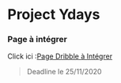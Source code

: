 # Project Ydays

### Page à intégrer 
Click ici :[Page Dribble à Intégrer](https://dribbble.com/shots/1424830-Freebie-PSD-MINI-OnePage-Creative-Template/attachments/208992?mode=media)

> Deadline le 25/11/2020 
